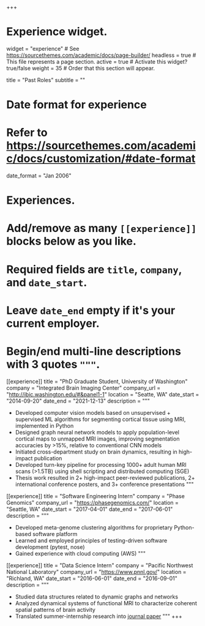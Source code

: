 +++
# Experience widget.
widget = "experience"  # See https://sourcethemes.com/academic/docs/page-builder/
headless = true  # This file represents a page section.
active = true  # Activate this widget? true/false
weight = 35  # Order that this section will appear.

title = "Past Roles"
subtitle = ""

# Date format for experience
#   Refer to https://sourcethemes.com/academic/docs/customization/#date-format
date_format = "Jan 2006"

# Experiences.
#   Add/remove as many `[[experience]]` blocks below as you like.
#   Required fields are `title`, `company`, and `date_start`.
#   Leave `date_end` empty if it's your current employer.
#   Begin/end multi-line descriptions with 3 quotes `"""`.


[[experience]]
  title = "PhD Graduate Student, University of Washington"
  company = "Integrated Brain Imaging Center"
  company_url = "http://ibic.washington.edu/#&panel1-1"
  location = "Seatte, WA"
  date_start = "2014-09-20"
  date_end = "2021-12-13"
  description = """
  
  * Developed computer vision models based on unsupervised + supervised ML algorithms for segmenting cortical tissue using MRI, implemented in Python
  * Designed graph neural network models to apply population-level cortical maps to unmapped MRI images, improving segmentation accuracies by >15%, relative to conventional CNN models
  * Initiated cross-department study on brain dynamics, resulting in high-impact publication
  * Developed turn-key pipeline for processing 1000+ adult human MRI scans (>1.5TB) using shell scripting and distributed computing (SGE)
  * Thesis work resulted in 2+ high-impact peer-reviewed publications, 2+ international conference posters, and 3+ conference presentations
  """

[[experience]]
  title = "Software Engineering Intern"
  company = "Phase Genomics"
  company_url = "https://phasegenomics.com/"
  location = "Seattle, WA"
  date_start = "2017-04-01"
  date_end = "2017-06-01"
  description = """

  * Developed meta-genome clustering algorithms for proprietary Python-based software platform
  * Learned and employed principles of testing-driven software development (pytest, nose)
  * Gained experience with cloud computing (AWS)
  """
  
[[experience]]
  title = "Data Science Intern"
  company = "Pacific Northwest National Laboratory"
  company_url = "https://www.pnnl.gov/"
  location = "Richland, WA"
  date_start = "2016-06-01"
  date_end = "2016-09-01"
  description = """
  
  * Studied data structures related to dynamic graphs and networks
  * Analyzed dynamical systems of functional MRI to characterize coherent spatial patterns of brain activity
  * Translated summer-internship research into [journal paper](https://www.frontiersin.org/articles/10.3389/fncom.2019.00075/full)
  """
+++
